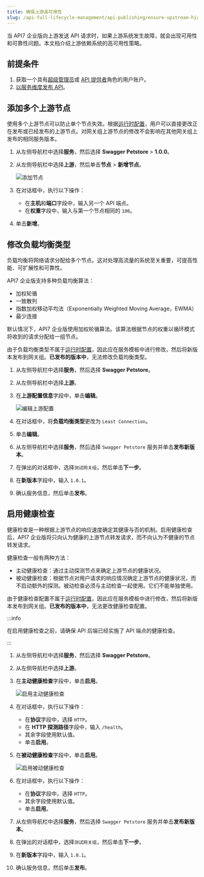 ```yaml
---
title: 确保上游高可用性
slug: /api-full-lifecycle-management/api-publishing/ensure-upstream-high-availability
---
```


当 API7 企业版向上游发送 API 请求时，如果上游系统发生故障，就会出现可用性和可靠性问题。本文档介绍上游依赖系统的高可用性策略。

## 前提条件

1. 获取一个具有[超级管理员](../../administration/role-based-access-control.md#超级管理员)或 [API 提供者](../../administration/role-based-access-control.md#api提供者)角色的用户账户。
2. [以服务维度发布 API](../api-publishing/publish-apis-by-service.md)。

## 添加多个上游节点

使用多个上游节点可以防止单个节点失效。根据[运行时配置](../../key-concepts/services.md#运行时配置)，用户可以直接更改正在发布或已经发布的上游节点。对网关组上游节点的修改不会影响在其他网关组上发布的相同服务版本。

1. 从左侧导航栏中选择**服务**，然后选择 **Swagger Petstore** > **1.0.0**。
2. 从左侧导航栏中选择**上游**，然后单击**节点** > **新增节点**。

    ![添加节点](https://static.apiseven.com/uploads/2024/01/24/PuXDpCAk_add-node-test_zh.png)

3. 在对话框中，执行以下操作：
    - 在**主机**和**端口**字段中，输入另一个 API 端点。
    - 在**权重**字段中，输入与第一个节点相同的 `100`。
3. 单击**新增**。

## 修改负载均衡类型

负载均衡将网络请求分配给多个节点。这对处理高流量的系统至关重要，可提高性能、可扩展性和可靠性。

API7 企业版支持多种负载均衡算法：

- 加权轮循
- 一致散列
- 指数加权移动平均法（Exponentially Weighted Moving Average，EWMA）
- 最少连接

默认情况下，API7 企业版使用加权轮循算法。该算法根据节点的权重以循环模式将收到的请求分配给一组节点。

由于负载均衡类型不属于[运行时配置](../../key-concepts/services.md#运行时配置)，因此应在服务模板中进行修改，然后将新版本发布到网关组。**已发布的版本中**，无法修改负载均衡类型。

1. 从左侧导航栏中选择**服务**，然后选择 **Swagger Petstore**。
2. 从左侧导航栏中选择**上游**。
3. 在**上游配置信息**字段中，单击**编辑**。

   ![编辑上游配置](https://static.apiseven.com/uploads/2023/12/08/na51Olzg_edit_upstream_config_zh.png)

4. 在对话框中，将**负载均衡类型**更改为 `Least Connection`。
5. 单击**编辑**。
6. 从左侧导航栏中选择**服务**，然后选择 `Swagger Petstore` 服务并单击**发布新版本**。
7. 在弹出的对话框中，选择`测试网关组`，然后单击**下一步**。
8. 在**新版本**字段中，输入 `1.0.1`。
9. 确认服务信息，然后单击**发布**。

## 启用健康检查

健康检查是一种根据上游节点的响应速度确定其健康与否的机制。启用健康检查后，API7 企业版将只向认为健康的上游节点转发请求，而不向认为不健康的节点转发请求。

健康检查一般有两种方法：

- 主动健康检查：通过主动探测节点来确定上游节点的健康状况。
- 被动健康检查：根据节点对用户请求的响应情况确定上游节点的健康状况，而不启动额外的探测。被动检查必须与主动检查一起使用。它们不能单独使用。

由于健康检查配置不属于[运行时配置](../../key-concepts/services.md#运行时配置)，因此应在服务模板中进行修改，然后将新版本发布到网关组。**已发布的版本中**，无法更改健康检查配置。

:::info

在启用健康检查之前，请确保 API 后端已经实施了 API 端点的健康检查。

:::

1. 从左侧导航栏中选择**服务**，然后选择 **Swagger Petstore**。
2. 从左侧导航栏中选择**上游**。
3. 在**主动健康检查**字段中，单击**启用**。

    ![启用主动健康检查](https://static.apiseven.com/uploads/2023/12/08/Zif9cVSi_enable_active_health_check_zh.png)

4. 在对话框中，执行以下操作：
    - 在**协议**字段中，选择 `HTTP`。
    - 在 **HTTP 探测路径**字段中，输入 `/health`。
    - 其余字段使用默认值。
    - 单击**启用**。

5. 在**被动健康检查**字段中，单击**启用**。

    ![启用被动健康检查](https://static.apiseven.com/uploads/2023/12/08/ShccfdnL_enable_passive_health_check_zh.png)

6. 在对话框中，执行以下操作：
    - 在**协议**字段中，选择 `HTTP`。
    - 其余字段使用默认值。
    - 单击**启用**。
7. 从左侧导航栏中选择**服务**，然后选择 `Swagger Petstore` 服务并单击**发布新版本**。
8. 在弹出的对话框中，选择`测试网关组`，然后单击**下一步**。
9. 在**新版本**字段中，输入 `1.0.1`。
10. 确认服务信息，然后单击**发布**。